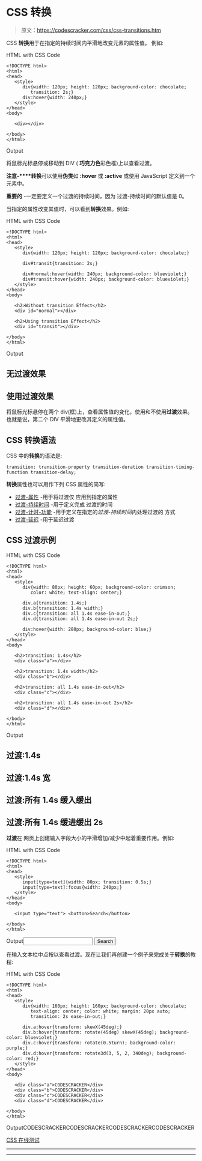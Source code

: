 # CSS 转换

> 原文：<https://codescracker.com/css/css-transitions.htm>

CSS **转换**用于在指定的持续时间内平滑地改变元素的属性值。 例如:

HTML with CSS Code

```
<!DOCTYPE html>
<html>
<head>
   <style>
      div{width: 120px; height: 120px; background-color: chocolate;
         transition: 2s;}
      div:hover{width: 240px;}
   </style>
</head>
<body>

   <div></div>

</body>
</html>
```

Output

将鼠标光标悬停或移动到 DIV ( **巧克力色**彩色框)上以查看过渡。

**注意-****转换**可以使用**伪类**如 **:hover** 或 **:active** 或使用 JavaScript 定义到一个元素中。

**重要的** -一定要定义一个过渡的持续时间，因为 过渡-持续时间的默认值是 0。

当指定的属性改变其值时，可以看到**转换**效果。例如:

HTML with CSS Code

```
<!DOCTYPE html>
<html>
<head>
   <style>
      div{width: 120px; height: 120px; background-color: chocolate;}

      div#transit{transition: 2s;}

      div#normal:hover{width: 240px; background-color: blueviolet;}
      div#transit:hover{width: 240px; background-color: blueviolet;}
   </style>
</head>
<body>

   <h2>Without transition Effect</h2>
   <div id="normal"></div>

   <h2>Using transition Effect</h2>
   <div id="transit"></div>

</body>
</html>
```

Output

## 无过渡效果

## 使用过渡效果

将鼠标光标悬停在两个 div(框)上，查看属性值的变化，使用和不使用**过渡**效果。也就是说，第二个 DIV 平滑地更改其定义的属性值。

## CSS 转换语法

CSS 中的**转换**的语法是:

```
transition: transition-property transition-duration transition-timing-function transition-delay;
```

**转换**属性也可以用作下列 CSS 属性的简写:

*   [过渡-属性](/css/css-transition-property.htm) -用于将过渡仅 应用到指定的属性
*   [过渡-持续时间](/css/css-transition-duration.htm) -用于定义完成 过渡的时间
*   [过渡-计时-功能](/css/css-transition-timing-function.htm) -用于定义在指定的*过渡-持续时间*内处理过渡的 方式
*   [过渡-延迟](/css/css-transition-delay.htm) -用于延迟过渡

## CSS 过渡示例

HTML with CSS Code

```
<!DOCTYPE html>
<html>
<head>
   <style>
      div{width: 80px; height: 60px; background-color: crimson;
         color: white; text-align: center;}

      div.a{transition: 1.4s;}
      div.b{transition: 1.4s width;}
      div.c{transition: all 1.4s ease-in-out;}
      div.d{transition: all 1.4s ease-in-out 2s;}

      div:hover{width: 280px; background-color: blue;}
   </style>
</head>
<body>

   <h2>transition: 1.4s</h2>
   <div class="a"></div>

   <h2>transition: 1.4s width</h2>
   <div class="b"></div>

   <h2>transition: all 1.4s ease-in-out</h2>
   <div class="c"></div>

   <h2>transition: all 1.4s ease-in-out 2s</h2>
   <div class="d"></div>

</body>
</html>
```

Output

## 过渡:1.4s

## 过渡:1.4s 宽

## 过渡:所有 1.4s 缓入缓出

## 过渡:所有 1.4s 缓进缓出 2s

**过渡**在 网页上创建输入字段大小的平滑增加/减少中起着重要作用。例如:

HTML with CSS Code

```
<!DOCTYPE html>
<html>
<head>
   <style>
      input[type=text]{width: 80px; transition: 0.5s;}
      input[type=text]:focus{width: 240px;}
   </style>
</head>
<body>

   <input type="text"> <button>Search</button>

</body>
</html>
```

Output<input type="text"> <button>Search</button>

在输入文本栏中点按以查看过渡。现在让我们再创建一个例子来完成关于**转换**的教程:

HTML with CSS Code

```
<!DOCTYPE html>
<html>
<head>
   <style>
      div{width: 160px; height: 160px; background-color: chocolate;
         text-align: center; color: white; margin: 20px auto;
         transition: 2s ease-in-out;}

      div.a:hover{transform: skewX(45deg);}
      div.b:hover{transform: rotate(45deg) skewX(45deg); background-color: blueviolet;}
      div.c:hover{transform: rotate(0.5turn); background-color: purple;}
      div.d:hover{transform: rotate3d(3, 5, 2, 340deg); background-color: red;}
   </style>
</head>
<body>

   <div class="a">CODESCRACKER</div>
   <div class="b">CODESCRACKER</div>
   <div class="c">CODESCRACKER</div>
   <div class="d">CODESCRACKER</div>

</body>
</html>
```

OutputCODESCRACKERCODESCRACKERCODESCRACKERCODESCRACKER

[CSS 在线测试](/exam/showtest.php?subid=5)

* * *

* * *